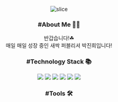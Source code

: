<div align = center>

![slice](https://capsule-render.vercel.app/api?type=slice&color=auto&height=250&text=WELCOM👋🏻&fontAlign=75&rotate=15&fontAlignY=25&desc=Jinhee's%20Github&descAlign=70.&descAlignY=44)


### #About Me 🖐🏻

반갑습니다!☘  
매일 매일 성장 중인 새싹 퍼블리셔 박진희입니다!

### #Technology Stack 📚

<img src ="https://img.shields.io/badge/HTML5-E34F26.svg?&style=for-the-badge&logo=HTML5&logoColor=white"/>
<img src ="https://img.shields.io/badge/CSS-1572B6.svg?&style=for-the-badge&logo=css3&logoColor=white"/>
<img src ="https://img.shields.io/badge/scss-CC6699.svg?&style=for-the-badge&logo=sass&logoColor=white"/>
  
<img src ="https://img.shields.io/badge/javascript-F7DF1E.svg?&style=for-the-badge&logo=javascript&logoColor=black"/>
<img src ="https://img.shields.io/badge/jquery-0769AD.svg?&style=for-the-badge&logo=jquery&logoColor=white"/>
<img src ="https://img.shields.io/badge/react-FF4154.svg?&style=for-the-badge&logo=reactquery&logoColor=white"/>

### #Tools 🛠

<!--
**xxini98/xxini98** is a ✨ _special_ ✨ repository because its `README.md` (this file) appears on your GitHub profile.

Here are some ideas to get you started:

- 🔭 I’m currently working on ...
- 🌱 I’m currently learning ...
- 👯 I’m looking to collaborate on ...
- 🤔 I’m looking for help with ...
- 💬 Ask me about ...
- 📫 How to reach me: ...
- 😄 Pronouns: ...
- ⚡ Fun fact: ...
  -->
